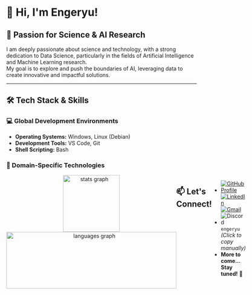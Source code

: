 # 👋 Hi, I'm Engeryu!

## 🔬 Passion for Science & AI Research

I am deeply passionate about science and technology, with a strong dedication to Data Science, particularly in the fields of Artificial Intelligence and Machine Learning research.  
My goal is to explore and push the boundaries of AI, leveraging data to create innovative and impactful solutions.

---

## 🛠️ Tech Stack & Skills

### 💻 Global Development Environments
- **Operating Systems:** Windows, Linux (Debian)  
- **Development Tools:** VS Code, Git  
- **Shell Scripting:** Bash  

### 🧠 Domain-Specific Technologies

<div style="display: flex; justify-content: space-between;">

| **Favorite Programming Languages** | **Platforms & Technologies** | **Other Used Programming Languages** | **Frameworks** |
|------------------------------------|------------------------------|--------------------------------------|----------------|
| ![Python](https://img.shields.io/badge/Python-3776AB?logo=python&logoColor=white&style=for-the-badge) ![C](https://img.shields.io/badge/C-00599C?logo=c&logoColor=white&style=for-the-badge) | ![AWS](https://img.shields.io/badge/Amazon_AWS-232F3E?logo=amazonwebservices&logoColor=FF9900&style=for-the-badge) ![Docker](https://img.shields.io/badge/Docker-2496ED?logo=docker&logoColor=white&style=for-the-badge) | ![R](https://img.shields.io/badge/R-276DC3?logo=r&logoColor=white&style=for-the-badge) ![Julia](https://img.shields.io/badge/Julia-9558B2?logo=julia&logoColor=white&style=for-the-badge) | ![Symfony](https://img.shields.io/badge/Symfony-000000?logo=symfony&logoColor=white&style=for-the-badge) ![Laravel](https://img.shields.io/badge/Laravel-FF2D20?logo=laravel&logoColor=white&style=for-the-badge) |
| ![C++](https://img.shields.io/badge/C++-00599C?logo=cplusplus&logoColor=white&style=for-the-badge) ![Java](https://img.shields.io/badge/Java-007396?logo=java&logoColor=white&style=for-the-badge) | ![Nginx](https://img.shields.io/badge/NGINX-009639?logo=nginx&logoColor=white&style=for-the-badge) ![Apache](https://img.shields.io/badge/Apache-D22128?logo=apache&logoColor=white&style=for-the-badge) | ![PHP](https://img.shields.io/badge/PHP-777BB4?logo=php&logoColor=black&style=for-the-badge) ![HTML5](https://img.shields.io/badge/HTML5-E34F26?logo=html5&logoColor=white&style=for-the-badge) | ![Django](https://img.shields.io/badge/Django-092E20?logo=django&logoColor=white&style=for-the-badge) ![Node.js](https://img.shields.io/badge/Node.js-339933?logo=nodedotjs&logoColor=white&style=for-the-badge) |
| ![JavaScript](https://img.shields.io/badge/JavaScript-F7DF1E?logo=javascript&logoColor=black&style=for-the-badge) ![Scala](https://img.shields.io/badge/Scala-DC322F?logo=scala&logoColor=white&style=for-the-badge) | ![MongoDB](https://img.shields.io/badge/MongoDB-47A248?logo=mongodb&logoColor=white&style=for-the-badge) ![MySQL](https://img.shields.io/badge/MySQL-4479A1?logo=mysql&logoColor=white&style=for-the-badge) | ![CSS3](https://img.shields.io/badge/CSS3-1572B6?logo=css3&logoColor=white&style=for-the-badge) ![SASS](https://img.shields.io/badge/Sass-CC6699?logo=sass&logoColor=black&style=for-the-badge) | ![Express](https://img.shields.io/badge/Express-000000?logo=express&logoColor=white&style=for-the-badge) ![Vue.js](https://img.shields.io/badge/Vue.js-4FC08D?logo=vuedotjs&logoColor=black&style=for-the-badge) |
| ![C#](https://img.shields.io/badge/C%23-239120?logo=csharp&logoColor=white&style=for-the-badge) ![Go](https://img.shields.io/badge/Go-00ADD8?logo=go&logoColor=white&style=for-the-badge) | ![PostgreSQL](https://img.shields.io/badge/PostgreSQL-336791?logo=postgresql&logoColor=white&style=for-the-badge) ![Redis](https://img.shields.io/badge/Redis-DC382D?logo=redis&logoColor=white&style=for-the-badge) | ![TypeScript](https://img.shields.io/badge/TypeScript-007ACC?logo=typescript&logoColor=white&style=for-the-badge) ![Swift](https://img.shields.io/badge/Swift-F05138?logo=swift&logoColor=white&style=for-the-badge) | ![React](https://img.shields.io/badge/React-20232A?logo=react&logoColor=61DAFB&style=for-the-badge) ![Angular](https://img.shields.io/badge/Angular-DD0031?logo=angular&logoColor=white&style=for-the-badge) |
| ![Rust](https://img.shields.io/badge/Rust-000000?logo=rust&logoColor=white&style=for-the-badge) ![Kotlin](https://img.shields.io/badge/Kotlin-7F52FF?logo=kotlin&logoColor=white&style=for-the-badge) | ![Vagrant](https://img.shields.io/badge/Vagrant-1563FF?logo=vagrant&logoColor=white&style=for-the-badge) ![Git](https://img.shields.io/badge/Git-F05032?logo=git&logoColor=white&style=for-the-badge) | ![Perl](https://img.shields.io/badge/Perl-39457E?logo=perl&logoColor=white&style=for-the-badge) ![Haskell](https://img.shields.io/badge/Haskell-5e5086?logo=haskell&logoColor=white&style=for-the-badge) | ![Next.js](https://img.shields.io/badge/Next.js-000000?logo=nextdotjs&logoColor=white&style=for-the-badge) ![NestJS](https://img.shields.io/badge/NestJS-E0234E?logo=nestjs&logoColor=white&style=for-the-badge) |


---

<div align="center">
  <img src="https://github-readme-stats.vercel.app/api?username=Engeryu&hide_title=false&hide_rank=false&show_icons=true&include_all_commits=true&count_private=true&disable_animations=false&theme=dracula&locale=en&hide_border=false" height="150" alt="stats graph"  />
  <img src="https://github-readme-stats.vercel.app/api/top-langs?username=Engeryu&locale=en&hide_title=false&layout=compact&card_width=320&langs_count=5&theme=dracula&hide_border=false" height="150", width="450" alt="languages graph"  />
</div>

## 📫 Let's Connect!

- [![GitHub Profile](https://img.shields.io/badge/GitHub-Engeryu-100000?style=for-the-badge&logo=github&logoColor=white)](https://github.com/Engeryu) [![LinkedIn](https://img.shields.io/static/v1?message=LinkedIn&logo=linkedin&label=&color=0077B5&logoColor=white&labelColor=&style=for-the-badge)](https://www.linkedin.com/in/angel-gaspard-fauvelle-631111122/) [![Gmail](https://img.shields.io/static/v1?message=Gmail&logo=gmail&label=&color=D14836&logoColor=white&labelColor=&style=for-the-badge)](mailto:angel.proworkspace@gmail.com)
- ![Discord](https://img.shields.io/static/v1?message=Discord&logo=discord&label=&color=7289DA&logoColor=white&labelColor=&style=for-the-badge) `engeryu` *(Click to copy manually)*
- **More to come... Stay tuned!** 🚀  
